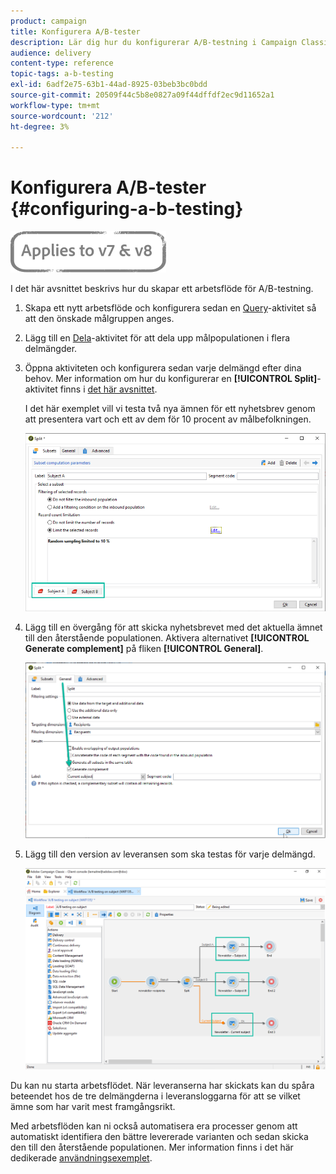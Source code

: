 ```yaml
---
product: campaign
title: Konfigurera A/B-tester
description: Lär dig hur du konfigurerar A/B-testning i Campaign Classic.
audience: delivery
content-type: reference
topic-tags: a-b-testing
exl-id: 6adf2e75-63b1-44ad-8925-03beb3bc0bdd
source-git-commit: 20509f44c5b8e0827a09f44dffdf2ec9d11652a1
workflow-type: tm+mt
source-wordcount: '212'
ht-degree: 3%

---
```


# Konfigurera A/B-tester {#configuring-a-b-testing}

![](../../assets/common.svg)

I det här avsnittet beskrivs hur du skapar ett arbetsflöde för A/B-testning.

1. Skapa ett nytt arbetsflöde och konfigurera sedan en [Query](../../workflow/using/query.md)-aktivitet så att den önskade målgruppen anges.

1. Lägg till en [Dela](../../workflow/using/split.md)-aktivitet för att dela upp målpopulationen i flera delmängder.

1. Öppna aktiviteten och konfigurera sedan varje delmängd efter dina behov. Mer information om hur du konfigurerar en **[!UICONTROL Split]**-aktivitet finns i [det här avsnittet](../../workflow/using/split.md).

   I det här exemplet vill vi testa två nya ämnen för ett nyhetsbrev genom att presentera vart och ett av dem för 10 procent av målbefolkningen.

   ![](assets/ab-testing-split.png)

1. Lägg till en övergång för att skicka nyhetsbrevet med det aktuella ämnet till den återstående populationen. Aktivera alternativet **[!UICONTROL Generate complement]** på fliken **[!UICONTROL General]**.

   ![](assets/ab-testing-complement.png)

1. Lägg till den version av leveransen som ska testas för varje delmängd.

   ![](assets/ab-testing-delivery.png)

Du kan nu starta arbetsflödet. När leveranserna har skickats kan du spåra beteendet hos de tre delmängderna i leveransloggarna för att se vilket ämne som har varit mest framgångsrikt.

Med arbetsflöden kan ni också automatisera era processer genom att automatiskt identifiera den bättre levererade varianten och sedan skicka den till den återstående populationen. Mer information finns i det här dedikerade [användningsexemplet](a-b-testing-use-case.md).
